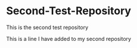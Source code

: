 # Second-Test-Repository
This is the second test repository

This is a line I have added to my second repository
